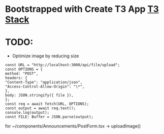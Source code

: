 # Bootstrapped with Create T3 App [T3 Stack](https://create.t3.gg/)

# **TODO:**

- Optimize image by reducing size

```
const URL = "http://localhost:3000/api/file/upload";
const OPTIONS = {
method: "POST",
headers: {
"Content-Type": "application/json",
"Access-Control-Allow-Origin": "\*",
},
body: JSON.stringify({ file }),
};
const req = await fetch(URL, OPTIONS);
const output = await req.text();
console.log(output);
const FILE: Buffer = JSON.parse(output);
```

for ~/components/Announcements/PostForm.tsx -> uploadImage()

